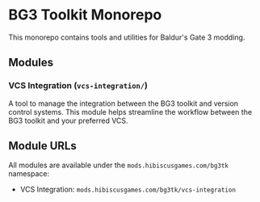 # BG3 Toolkit Monorepo

This monorepo contains tools and utilities for Baldur's Gate 3 modding.

## Modules

### VCS Integration (`vcs-integration/`)
A tool to manage the integration between the BG3 toolkit and version control systems. This module helps streamline the workflow between the BG3 toolkit and your preferred VCS.

## Module URLs

All modules are available under the `mods.hibiscusgames.com/bg3tk` namespace:

- VCS Integration: `mods.hibiscusgames.com/bg3tk/vcs-integration`
